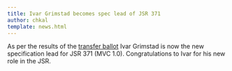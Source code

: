 ```yaml
---
title: Ivar Grimstad becomes spec lead of JSR 371
author: chkal
template: news.html
---
```


As per the results of the [transfer ballot](https://jcp.org/en/jsr/results?id=5907)
Ivar Grimstad is now the new specification lead for JSR 371 (MVC 1.0). Congratulations
to Ivar for his new role in the JSR. 
